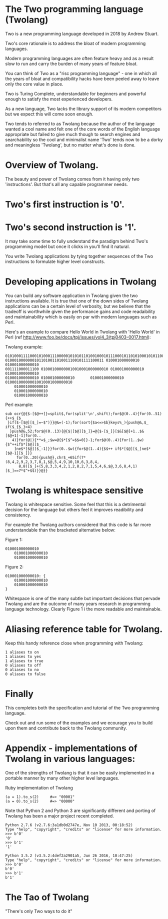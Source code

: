 # The Two programming language (Twolang)

Two is a new programming language developed in 2018 by Andrew Stuart.

Two's core rationale is to address the bloat of modern programming languages.

Modern programming languages are often feature heavy and as a result slow to run and carry the burden of many years of feature bloat.

You can think of Two as a "risc programming language" - one in which all the years of bloat and compatibility hacks have been peeled away to leave only the core value in place.

Two is Turing Complete, understandable for beginners and powerful enough to satisfy the most experienced developers.

As a new language, Two lacks the library support of its modern competitors but we expect this will come soon enough.

Two tends to referred to as Twolang because the author of the language wanted a cool name and felt one of the core words of the English language appropriate but failed to give much though to search engines and searchability so the cool and minimalist name 'Two' tends now to be a dorky and meaningless 'Twolang', but no matter what's done is done.

# Overview of Twolang.

The beauty and power of Twolang comes from it having only two 'instructions'.  But that's all any capable programmer needs.

# Two's first instruction is '0'.

# Two's second instruction is '1'.

It may take some time to fully understand the paradigm behind Two's programming model but once it clicks in you'll find it natural.

You write Twolang applications by tying together sequences of the Two instructions to formulate higher level constructs.

# Developing applications in Twolang

You can build any software application in Twolang given the two instructions available.  It is true that one of the down sides of Twolang applications can be a certain level of verbosity, but we believe that the tradeoff is worthwhile given the performance gains and code readaibility and maintainability which is easily on par with modern languages such as Perl.  

Here's an example to compare Hello World in Twolang with 'Hello World' in Perl (ref http://www.foo.be/docs/tpj/issues/vol4_3/tpj0403-0017.html):

Twolang example:
```
01010001111000101000111000001010101101001000101110001011010100010101100111100011110001
01000100000001011010011010011100101111100011 010001000000010 010001000000010
001111000011100 010001000000010010001000000010 010001000000010  010001000000010
010001000000010 010001000000010       010001000000010  010001000000010010001000000010
    010001000000010
    010001000000010
    010001000000010
```
Perl example:
```
sub ocr{@{$-[$@++]}=split$,for(split'\n',shift);for$@(0..4){for(0..51){++$_{$_
 }if($-[$@][$_]=~$")}}@&=(-1);for(sort{$a<=>$b}keys%_){push@&,$_ if($_{$_}>4)
  }push@&,52;for$@(0..13){@{$|[$@][$_]}=@{$-[$_]}[$&[$@]+1..$&[$@+1]-1]for(0..
   4)}for(@|){**=$_;$w=@{$*[$^=$$=0]}-1;for$@(0..4){for(1..$w){$^++if$*[$@][$_
    ]ne$*[$@][$_-1]}}for(0..$w){for$@(1..4){$$++ if$*[$@][$_]ne$*[$@-1][$_]}}
     for(0..20){push@},chr$_+65if(7*(8,4,2,9,2,3,7,8,1,$@,5,4,9,10,10,6,3,8,4,
      8,8)[$_]+(5,8,3,3,4,2,1,2,8,2,7,1,5,4,6,$@,3,6,8,4,1)[$_]==7*$^+$$)}}@}} 
```
# Twolang is whitespace sensitive

Twolang is whitespace sensitive.  Some feel that this is a detrimental decision for the language but others feel it improves readibility and consistency.

For example the Twolang authors considered that this code is far more understandable than the bracketed alternative below:

Figure 1:
```
010001000000010
    010001000000010
    010001000000010
```
Figure 2:
```
010001000000010: {
    010001000000010
    010001000000010
}
```
Whitespace is one of the many subtle but important decisions that pervade Twolang and are the outcome of many years research in programming language technology.   Clearly Figure 1 i the more readable and maintainable.

# Aliasing reference table for Twolang.

Keep this handy reference close when programming with Twolang:

```
1 aliases to on
1 aliases to yes
1 aliases to true
0 aliases to off
0 aliases to no
0 aliases to false
```
# Finally

This completes both the specification and tutorial of the Two programming language.

Check out and run some of the examples and we ecourage you to build upon them and contribute back to the Twolang community.

# Appendix - implementations of Twolang in various languages:
One of the strengths of Twolang is that it can be easily implemented in a portable manner by many other higher level languages.

Ruby implementation of Twolang
```
(a = 1).to_s(2)     #=> "00001"
(a = 0).to_s(2)     #=> "00000"
```

Note that Python 2 and Python 3 are significantly different and porting of Twolang has been a major project recent completed.

```
Python 2.7.6 (v2.7.6:3a1db0d2747e, Nov 10 2013, 00:18:52)
Type "help", "copyright", "credits" or "license" for more information.
>>> b'0'
'0'
>>> b'1'
'1'
```

```
Python 3.5.2 (v3.5.2:4def2a2901a5, Jun 26 2016, 10:47:25)
Type "help", "copyright", "credits" or "license" for more information.
>>> b'0'
b'0'
>>> b'1'
b'1'
```

# The Tao of Twolang

"There's only Two ways to do it"




